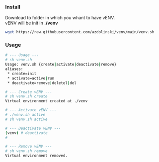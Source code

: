 ### Install
Download to folder in which you whant to have vENV.<br>
vENV will be init in <b>./venv</b>
```bash
wget https://raw.githubusercontent.com/azdolinski/venv/main/venv.sh
```

### Usage
```bash
# --- Usage ---
# sh venv.sh 
Usage: venv.sh {create|activate|deactivate|remove}
aliases: 
 * create=init
 * activate=active|run
 * deactivate=remove|deletel|del

# --- Create vENV ---
# sh venv.sh create
Virtual environment created at ./venv

# --- Activate vENV ---
# ./venv.sh active
# sh venv.sh active

# --- Deactivate vENV ---
(venv) # deactivate
#

# --- Remove vENV ---
# sh venv.sh remove
Virtual environment removed.

```
